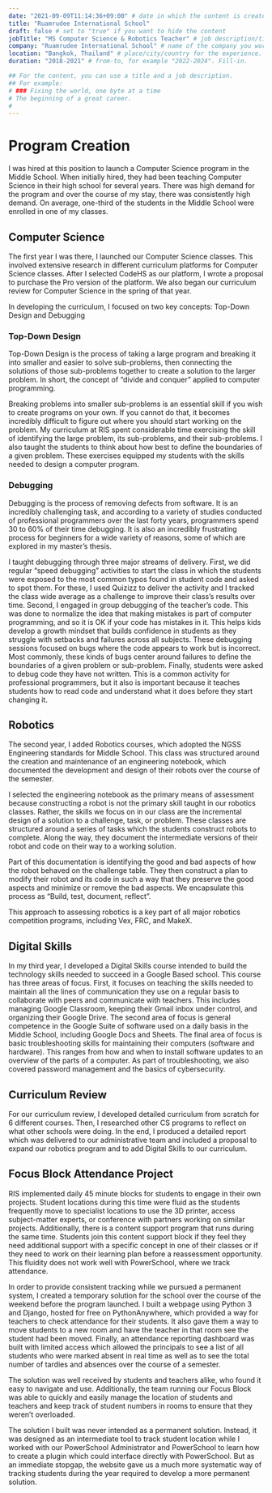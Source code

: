 ```yaml
---
date: "2021-09-09T11:14:36+09:00" # date in which the content is created - defaults to "today"
title: "Ruamrudee International School"
draft: false # set to "true" if you want to hide the content
jobTitle: "MS Computer Science & Robotics Teacher" # job description/title. Fill-in
company: "Ruamrudee International School" # name of the company you worked for. Fill-in
location: "Bangkok, Thailand" # place/city/country for the experience. Fill-in.
duration: "2018-2021" # from-to, for example "2022-2024". Fill-in.

## For the content, you can use a title and a job description.
## For example:
# ### Fixing the world, one byte at a time
# The beginning of a great career.
#
---
```


# Program Creation

I was hired at this position to launch a Computer Science program in the Middle
School. When initially hired, they had been teaching Computer Science in their
high school for several years. There was high demand for the program and over
the course of my stay, there was consistently high demand. On average,
one-third of the students in the Middle School were enrolled in one of my
classes.

## Computer Science

The first year I was there, I launched our Computer Science classes. This
involved extensive research in different curriculum platforms for Computer
Science classes. After I selected CodeHS as our platform, I wrote a proposal to
purchase the Pro version of the platform. We also began our curriculum review
for Computer Science in the spring of that year.

In developing the curriculum, I focused on two key concepts: Top-Down Design
and Debugging

### Top-Down Design

Top-Down Design is the process of taking a large program and breaking it into
smaller and easier to solve sub-problems, then connecting the solutions of
those sub-problems together to create a solution to the larger problem. In
short, the concept of “divide and conquer” applied to computer programming.

Breaking problems into smaller sub-problems is an essential skill if you wish
to create programs on your own. If you cannot do that, it becomes incredibly
difficult to figure out where you should start working on the problem. My
curriculum at RIS spent considerable time exercising the skill of identifying
the large problem, its sub-problems, and their sub-problems. I also taught the
students to think about how best to define the boundaries of a given problem.
These exercises equipped my students with the skills needed to design a
computer program.

### Debugging

Debugging is the process of removing defects from software. It is an incredibly
challenging task, and according to a variety of studies conducted of
professional programmers over the last forty years, programmers spend 30 to 60%
of their time debugging. It is also an incredibly frustrating process for
beginners for a wide variety of reasons, some of which are explored in my
master’s thesis.

I taught debugging through three major streams of delivery. First, we did
regular “speed debugging” activities to start the class in which the students
were exposed to the most common typos found in student code and asked to spot
them. For these, I used Quizizz to deliver the activity and I tracked the class
wide average as a challenge to improve their class’s results over time. Second,
I engaged in group debugging of the teacher’s code. This was done to normalize
the idea that making mistakes is part of computer programming, and so it is OK
if your code has mistakes in it. This helps kids develop a growth mindset that
builds confidence in students as they struggle with setbacks and failures
across all subjects. These debugging sessions focused on bugs where the code
appears to work but is incorrect. Most commonly, these kinds of bugs center
around failures to define the boundaries of a given problem or sub-problem.
Finally, students were asked to debug code they have not written. This is a
common activity for professional programmers, but it also is important because
it teaches students how to read code and understand what it does before they
start changing it.

## Robotics

The second year, I added Robotics courses, which adopted the NGSS Engineering
standards for Middle School. This class was structured around the creation and
maintenance of an engineering notebook, which documented the development and
design of their robots over the course of the semester.

I selected the engineering notebook as the primary means of assessment because
constructing a robot is not the primary skill taught in our robotics classes.
Rather, the skills we focus on in our class are the incremental design of a
solution to a challenge, task, or problem. These classes are structured around
a series of tasks which the students construct robots to complete. Along the
way, they document the intermediate versions of their robot and code on their
way to a working solution.

Part of this documentation is identifying the good and bad aspects of how the
robot behaved on the challenge table. They then construct a plan to modify
their robot and its code in such a way that they preserve the good aspects and
minimize or remove the bad aspects. We encapsulate this process as “Build,
test, document, reflect”.

This approach to assessing robotics is a key part of all major robotics
competition programs, including Vex, FRC, and MakeX.

## Digital Skills

In my third year, I developed a Digital Skills course intended to build the
technology skills needed to succeed in a Google Based school. This course has
three areas of focus. First, it focuses on teaching the skills needed to
maintain all the lines of communication they use on a regular basis to
collaborate with peers and communicate with teachers. This includes managing
Google Classroom, keeping their Gmail inbox under control, and organizing their
Google Drive. The second area of focus is general competence in the Google
Suite of software used on a daily basis in the Middle School, including Google
Docs and Sheets. The final area of focus is basic troubleshooting skills for
maintaining their computers (software and hardware). This ranges from how and
when to install software updates to an overview of the parts of a computer. As
part of troubleshooting, we also covered password management and the basics of
cybersecurity.

## Curriculum Review

For our curriculum review, I developed detailed curriculum from scratch for 6
different courses. Then, I researched other CS programs to reflect on what
other schools were doing. In the end, I produced a detailed report which was
delivered to our administrative team and included a proposal to expand our
robotics program and to add Digital Skills to our curriculum.

## Focus Block Attendance Project

RIS implemented daily 45 minute blocks for students to engage in their own
projects. Student locations during this time were fluid as the students
frequently move to specialist locations to use the 3D printer, access
subject-matter experts, or conference with partners working on similar
projects. Additionally, there is a content support program that runs during the
same time. Students join this content support block if they feel they need
additional support with a specific concept in one of their classes or if they
need to work on their learning plan before a reassessment opportunity. This
fluidity does not work well with PowerSchool, where we track attendance.

In order to provide consistent tracking while we pursued a permanent system, I
created a temporary solution for the school over the course of the weekend
before the program launched. I built a webpage using Python 3 and Django,
hosted for free on PythonAnywhere, which provided a way for teachers to check
attendance for their students. It also gave them a way to move students to a
new room and have the teacher in that room see the student had been moved.
Finally, an attendance reporting dashboard was built with limited access which
allowed the principals to see a list of all students who were marked absent in
real time as well as to see the total number of tardies and absences over the
course of a semester.

The solution was well received by students and teachers alike, who found it
easy to navigate and use. Additionally, the team running our Focus Block was
able to quickly and easily manage the location of students and teachers and
keep track of student numbers in rooms to ensure that they weren’t overloaded.

The solution I built was never intended as a permanent solution. Instead, it
was designed as an intermediate tool to track student location while I worked
with our PowerSchool Administrator and PowerSchool to learn how to create a
plugin which could interface directly with PowerSchool. But as an immediate
stopgap, the website gave us a much more systematic way of tracking students
during the year required to develop a more permanent solution.
